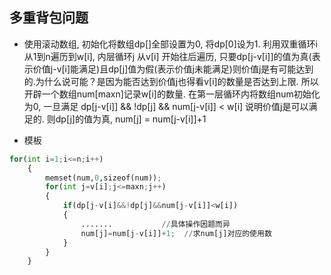 ## 多重背包问题
* 使用滚动数组, 初始化将数组dp[]全部设置为0, 将dp[0]设为1. 利用双重循环i 从1到n遍历到w[i], 内层循环j 从v[i] 开始往后遍历, 只要dp[j-v[i]]的值为真(表示价值j-v[i]能满足)且dp[j]值为假(表示价值j未能满足)则价值j是有可能达到的.为什么说可能？是因为能否达到价值j也得看v[i]的数量是否达到上限. 所以开辟一个数组num[maxn]记录w[i]的数量. 在第一层循环内将数组num初始化为0, 一旦满足
dp[j-v[i]] && !dp[j] && num[j-v[i]] < w[i] 说明价值j是可以满足的. 则dp[j]的值为真, num[j] = num[j-v[i]]+1

* 模板
```python
for(int i=1;i<=n;i++)  
    {  
        memset(num,0,sizeof(num));  
        for(int j=v[i];j<=maxn;j++)  
        {  
            if(dp[j-v[i]&&!dp[j]&&num[j-v[i]]<w[i])   
            {  
                .......           //具体操作因题而异  
                num[j]=num[j-v[i]]+1;  //求num[j]对应的使用数  
            }  
        }  
    }  
```
